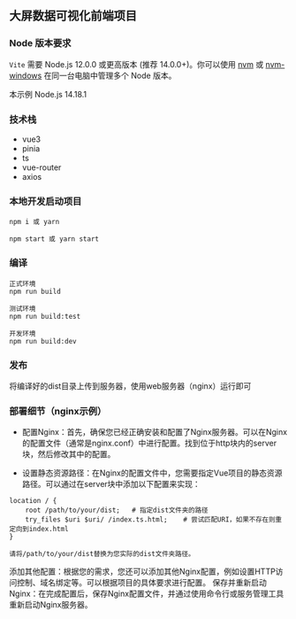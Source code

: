 
## 大屏数据可视化前端项目


### Node 版本要求

`Vite` 需要 Node.js 12.0.0 或更高版本 (推荐 14.0.0+)。你可以使用 [nvm](https://link.juejin.cn?target=https%3A%2F%2Fgithub.com%2Fnvm-sh%2Fnvm "https://github.com/nvm-sh/nvm") 或 [nvm-windows](https://link.juejin.cn?target=https%3A%2F%2Fgithub.com%2Fcoreybutler%2Fnvm-windows "https://github.com/coreybutler/nvm-windows") 在同一台电脑中管理多个 Node 版本。

本示例 Node.js 14.18.1

### 技术栈
- vue3
- pinia
- ts
- vue-router
- axios

### 本地开发启动项目

```
npm i 或 yarn

npm start 或 yarn start
```

### 编译
```shell
正式环境
npm run build 

测试环境
npm run build:test

开发环境
npm run build:dev
```

### 发布
将编译好的dist目录上传到服务器，使用web服务器（nginx）运行即可

### 部署细节（nginx示例）

- 配置Nginx：首先，确保您已经正确安装和配置了Nginx服务器。可以在Nginx的配置文件（通常是nginx.conf）中进行配置。找到位于http块内的server块，然后修改其中的配置。

- 设置静态资源路径：在Nginx的配置文件中，您需要指定Vue项目的静态资源路径。可以通过在server块中添加以下配置来实现：

```shell
location / {
    root /path/to/your/dist;   # 指定dist文件夹的路径
    try_files $uri $uri/ /index.ts.html;    # 尝试匹配URI，如果不存在则重定向到index.html
}
```
`请将/path/to/your/dist替换为您实际的dist文件夹路径。`

添加其他配置：根据您的需求，您还可以添加其他Nginx配置，例如设置HTTP访问控制、域名绑定等。可以根据项目的具体要求进行配置。
保存并重新启动Nginx：在完成配置后，保存Nginx配置文件，并通过使用命令行或服务管理工具重新启动Nginx服务器。

